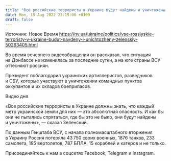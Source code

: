 ```yaml
---
title: "Все российские террористы в Украине будут найдены и уничтожены — Зеленский"
date: Mon, 15 Aug 2022 23:15:00 +0300
draft: false
---
```

Источник: Новое Время https://nv.ua/ukraine/politics/vse-rossiyskie-terroristy-v-ukraine-budut-naydeny-i-unichtozheny-zelenskiy-50263405.html


Во время вечернего видеообращения он рассказал, что ситуация на Донбассе не изменилась за последние сутки, а на юге страны ВСУ оттесняют россиян. 

Президент поблагодарил украинских артиллеристов, разведчиков и СБУ, которые участвуют в уничтожении командных пунктов оккупантов и их складов боеприпасов.

 Видео дня   

«Все российские террористы в Украине должны знать, что каждый метр украинской земли для них — это абсолютная опасность. И как бы они не пытались спрятаться, где бы это не было, они будут найдены и уничтожены», — сказал Зеленский. 

По данным Генштаба ВСУ, с начала полномасштабного вторжения в Украину Россия потеряла 43 750 своих военных, 1876 танков, 233 самолета, 195 вертолетов, 787 БПЛА, 15 кораблей и катеров и не только.

Присоединяйтесь к нам в соцсетях Facebook, Telegram и Instagram.
